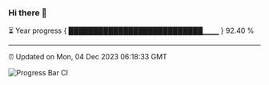 ### Hi there 👋

⏳ Year progress { ███████████████████████████▁▁▁ } 92.40 %

---

⏰ Updated on Mon, 04 Dec 2023 06:18:33 GMT

![Progress Bar CI](https://github.com/liununu/liununu/workflows/Progress%20Bar%20CI/badge.svg)
